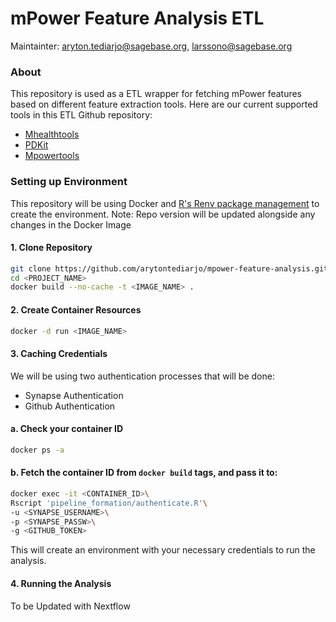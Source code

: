 # mPower Feature Analysis ETL
Maintainter: aryton.tediarjo@sagebase.org, larssono@sagebase.org

### About
This repository is used as a ETL wrapper for fetching mPower features based on different feature extraction tools. 
Here are our current supported tools in this ETL Github repository:
- [Mhealthtools](https://github.com/Sage-Bionetworks/mhealthtools/blob/master/R/get_tapping_features.R)
- [PDKit](https://github.com/pdkit/pdkit)
- [Mpowertools](https://github.com/Sage-Bionetworks/mpowertools)

### Setting up Environment
This repository will be using Docker and [R's Renv package management](https://rstudio.github.io/renv/articles/renv.html) to create the environment. 
Note: Repo version will be updated alongside any changes in the Docker Image

#### 1. Clone Repository
```zsh
git clone https://github.com/arytontediarjo/mpower-feature-analysis.git <PROJECT_NAME>
cd <PROJECT_NAME>
docker build --no-cache -t <IMAGE_NAME> .
```

#### 2. Create Container Resources
```zsh
docker -d run <IMAGE_NAME> 
```

#### 3. Caching Credentials
We will be using two authentication processes that will be done:
- Synapse Authentication
- Github Authentication

#### a. Check your container ID
```zsh
docker ps -a
```
#### b. Fetch the container ID from `docker build` tags, and pass it to:
```zsh
docker exec -it <CONTAINER_ID>\
Rscript 'pipeline_formation/authenticate.R'\
-u <SYNAPSE_USERNAME>\
-p <SYNAPSE_PASSW>\
-g <GITHUB_TOKEN>
```
This will create an environment with your necessary credentials to run the analysis.


#### 4. Running the Analysis
To be Updated with Nextflow

